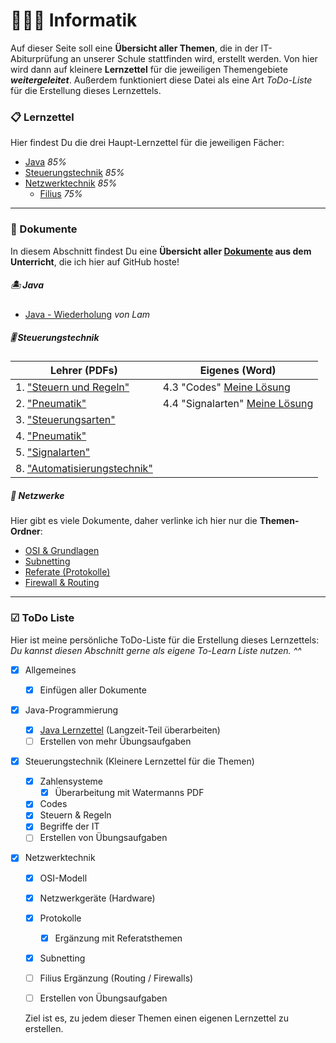 # 👨🏽‍💻 Informatik

Auf dieser Seite soll eine **Übersicht aller Themen**, die in der IT-Abiturprüfung an unserer Schule stattfinden wird, erstellt werden. Von hier wird dann auf kleinere **Lernzettel** für die jeweiligen Themengebiete ***weitergeleitet***. Außerdem funktioniert diese Datei als eine Art *ToDo-Liste* für die Erstellung dieses Lernzettels.

### 📋 Lernzettel

Hier findest Du die drei Haupt-Lernzettel für die jeweiligen Fächer:

- [Java](pages/JAVA.md) *85%*
- [Steuerungstechnik](pages/STEUERUNG.md) *85%*
- [Netzwerktechnik](pages/NETZWERKE.md) *85%*
  - [Filius](pages/FILIUS.md) *75%*

------

### 📰 Dokumente

In diesem Abschnitt findest Du eine **Übersicht aller [Dokumente](docs) aus dem Unterricht**, die ich hier auf GitHub hoste!

##### 🏝 Java

- [Java - Wiederholung](docs/java_wdh.pdf) *von Lam* 

##### 🎚 Steuerungstechnik

| Lehrer (PDFs)                                                | Eigenes (Word)                                            |
| ------------------------------------------------------------ | --------------------------------------------------------- |
| 1. ["Steuern und Regeln"](docs/steuerung/01_Steuern_und_Regeln.pdf) | 4.3 "Codes" [Meine Lösung](docs/steuerung/4.3_Codes.docx) |
| 2. ["Pneumatik"](docs/steuerung/02_Pneumatik.pdf)            | 4.4 "Signalarten" [Meine Lösung](docs/steuerung/4.4.docx) |
| 3. ["Steuerungsarten"](docs/steuerung/03_Steuerungsarten.pdf) |                                                           |
| 4. ["Pneumatik"](docs/steuerung/04_Pneumatik.pdf)            |                                                           |
| 5. ["Signalarten"](docs/steuerung/05_Signalarten.pdf)        |                                                           |
| 8. ["Automatisierungstechnik"](docs/steuerung/08_Automatisierungstechnik.pdf) |                                                           |

##### 🔌 Netzwerke

Hier gibt es viele Dokumente, daher verlinke ich hier nur die **Themen-Ordner**:

- [OSI & Grundlagen](docs/netzwerke/osi_u_grundlagen)
- [Subnetting](docs/netzwerke/subnetting)
- [Referate (Protokolle)](docs/netzwerke/referate)
- [Firewall & Routing](docs/netzwerke/advanced)

------

### ☑ ToDo Liste

Hier ist meine persönliche ToDo-Liste für die Erstellung dieses Lernzettels:
*Du kannst diesen Abschnitt gerne als eigene To-Learn Liste nutzen. ^^*

- [x] Allgemeines

  - [x] Einfügen aller Dokumente

- [x] Java-Programmierung
  - [x] [Java Lernzettel](pages/JAVA.md) (Langzeit-Teil überarbeiten)
  - [ ] Erstellen von mehr Übungsaufgaben

- [x] Steuerungstechnik (Kleinere Lernzettel für die Themen)

  - [x] Zahlensysteme
    - [x] Überarbeitung mit Watermanns PDF
  - [x] Codes
  - [x] Steuern & Regeln
  - [x] Begriffe der IT
  - [ ] Erstellen von Übungsaufgaben

- [x] Netzwerktechnik

  - [x] OSI-Modell
  - [x] Netzwerkgeräte (Hardware)
  - [x] Protokolle
    - [x] Ergänzung mit Referatsthemen
  - [x] Subnetting
  - [ ] Filius Ergänzung (Routing / Firewalls)
  - [ ] Erstellen von Übungsaufgaben

  

  Ziel ist es, zu jedem dieser Themen einen eigenen Lernzettel zu erstellen.

